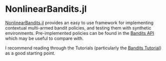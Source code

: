 # NonlinearBandits.jl

[NonlinearBandits.jl](https://github.com/dfcorbin/NonlinearBandits.jl) provides an easy to use
framework for implementing contextual multi-armed bandit policies, and testing them with
synthetic environments. Pre-implemented policies can be found in the [Bandits API](@ref)
which may be useful to compare with.

I recommend reading through the Tutorials (particularly the [Bandits Tutorial](@ref))
as a good starting point.

```@index
```